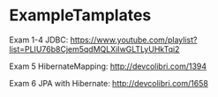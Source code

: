# ExampleTamplates

Exam 1-4 JDBC: https://www.youtube.com/playlist?list=PLIU76b8Cjem5qdMQLXiIwGLTLyUHkTqi2

Exam 5 HibernateMapping: http://devcolibri.com/1394

Exam 6 JPA with Hibernate: http://devcolibri.com/1658
